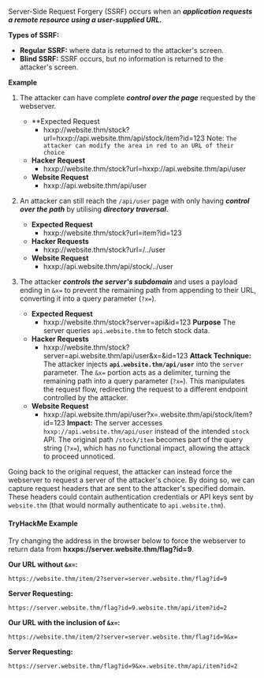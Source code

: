 
Server-Side Request Forgery (SSRF) occurs when an ***application requests a remote resource using a user-supplied URL.***

**Types of SSRF:**
- **Regular SSRF:** where data is returned to the attacker's screen.
- **Blind SSRF:** SSRF occurs, but no information is returned to the attacker's screen. 

**Example**
1. The attacker can have complete ***control over the page*** requested by the webserver.
	- **Expected Request
		- hxxp://website.thm/stock?url=<span class="color-red">hxxp://api.website.thm/api/stock/item?id=123</span>
		Note: `The attacker can modify the area in red to an URL of their choice`
	- **Hacker Request**
		- hxxp://website.thm/stock?url=hxxp://api.website.thm/api<span class="color-red">/user</span>
	- **Website Request**
		- hxxp://api.website.thm/api<span class="color-red">/user</span>

2. An attacker can still reach the `/api/user` page with only having ***control over the path*** by utilising ***directory traversal.***
	- **Expected Request**
		- hxxp://website.thm/stock?url=<span class="color-red">item?id=123</span>
	- **Hacker Requests**
		- hxxp://website.thm/stock?url=<span class="color-red">/../user</span>
	- **Website Request**
		- hxxp://api.website.thm/api/stock/<span class="color-red">../user</span>

3. The attacker ***controls the server's subdomain*** and uses a payload ending in `&x=` to prevent the remaining path from appending to their URL, converting it into a query parameter (`?x=`).
	- **Expected Request**
		- hxxp://website.thm/stock?server=<span class="color-red">api</span>&id=<span class="color-red">123</span>
		**Purpose**
			The server queries `api.website.thm` to fetch stock data.
	- **Hacker Requests**
		- hxxp://website.thm/stock?server=<span class="color-red">api.website.thm/api/user&x=</span>&id=<span class="color-red">123</span>
		**Attack Technique:**
		    The attacker injects **`api.website.thm/api/user`** into the `server` parameter.
			The `&x=` portion acts as a delimiter, turning the remaining path into a query parameter (`?x=`).
		    This manipulates the request flow, redirecting the request to a different endpoint controlled by the attacker.
	- **Website Request**
		- hxxp://<span class="color-red">api.website.thm/api/user?x=</span>.website.thm/api/stock/item?id=<span class="color-red">123</span>
		**Impact:**
			The server accesses `hxxp://api.website.thm/api/user` instead of the intended `stock` API.
			The original path `/stock/item` becomes part of the query string (`?x=`), which has no functional impact, allowing the attack to proceed unnoticed.

Going back to the original request, the attacker can instead force the webserver to request a server of the attacker's choice. By doing so, we can capture request headers that are sent to the attacker's specified domain. These headers could contain authentication credentials or API keys sent by `website.thm` (that would normally authenticate to `api.website.thm`). 

#### TryHackMe Example
Try changing the address in the browser below to force the webserver to return data from **hxxps://server.website.thm/flag?id=9**. 

**Our URL without `&x=`:**
```
https://website.thm/item/2?server=server.website.thm/flag?id=9
```
**Server Requesting:**
```
https://server.website.thm/flag?id=9.website.thm/api/item?id=2
```


**Our URL with the inclusion of `&x=`:**
```
https://website.thm/item/2?server=server.website.thm/flag?id=9&x=
```
**Server Requesting:**
```
https://server.website.thm/flag?id=9&x=.website.thm/api/item?id=2
```